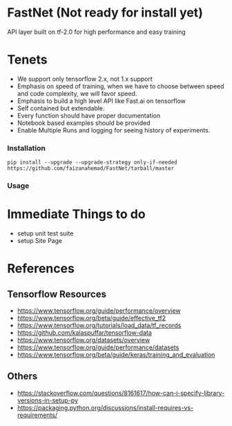# FastNet (Not ready for install yet)
API layer built on tf-2.0 for high performance and easy training

# Tenets
- We support only tensorflow 2.x, not 1.x support
- Emphasis on speed of training, when we have to choose between speed and code complexity, we will favor speed.
- Emphasis to build a high level API like Fast.ai on tensorflow
- Self contained but extendable.
- Every function should have proper documentation
- Notebook based examples should be provided
- Enable Multiple Runs and logging for seeing history of experiments.

### Installation

`pip install --upgrade --upgrade-strategy only-if-needed https://github.com/faizanahemad/FastNet/tarball/master`

### Usage


# Immediate Things to do
- setup unit test suite
- setup Site Page


# References
## Tensorflow Resources
- https://www.tensorflow.org/guide/performance/overview
- https://www.tensorflow.org/beta/guide/effective_tf2
- https://www.tensorflow.org/tutorials/load_data/tf_records
- https://github.com/kalaspuffar/tensorflow-data
- https://www.tensorflow.org/datasets/overview
- https://www.tensorflow.org/guide/performance/datasets
- https://www.tensorflow.org/beta/guide/keras/training_and_evaluation
## Others 
- https://stackoverflow.com/questions/8161617/how-can-i-specify-library-versions-in-setup-py
- https://packaging.python.org/discussions/install-requires-vs-requirements/


